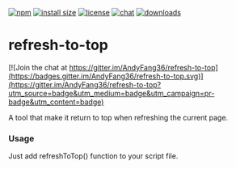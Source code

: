 [![npm](https://img.shields.io/npm/v/refresh-to-top)](https://img.shields.io/npm/v/refresh-to-top)
[![install size](https://packagephobia.com/badge?p=refresh-to-top)](https://packagephobia.com/result?p=refresh-to-top)
[![license](https://img.shields.io/github/license/AndyFang36/refresh-to-top)](https://img.shields.io/github/license/AndyFang36/refresh-to-top)
[![chat](https://img.shields.io/gitter/room/AndyFang36/refresh-to-top)](https://img.shields.io/gitter/room/AndyFang36/refresh-to-top)
[![downloads](https://img.shields.io/npm/dw/refresh-to-top)](https://img.shields.io/npm/dw/refresh-to-top)

# refresh-to-top

[![Join the chat at https://gitter.im/AndyFang36/refresh-to-top](https://badges.gitter.im/AndyFang36/refresh-to-top.svg)](https://gitter.im/AndyFang36/refresh-to-top?utm_source=badge&utm_medium=badge&utm_campaign=pr-badge&utm_content=badge)

A tool that make it return to top when refreshing the current page.

### Usage
Just add refreshToTop() function to your script file. 
